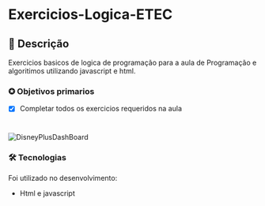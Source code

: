 # Exercicios-Logica-ETEC

##  📖 Descrição 
<p>Exercicios basicos de logica de programação para a aula de Programação e algoritimos utilizando javascript e html.</p>

### ✪ Objetivos primarios

- [x] Completar todos os exercicios requeridos na aula

#
![DisneyPlusDashBoard](https://i.imgur.com/P2Vhz2o.png)

### 🛠 Tecnologias

Foi utilizado no desenvolvimento:
- Html e javascript

